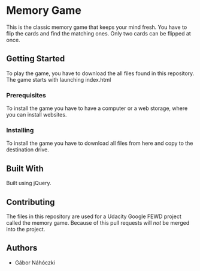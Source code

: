 # Memory Game

This is the classic memory game that keeps your mind fresh. You have to flip the cards and find the matching ones. Only two cards can be flipped at once.

## Getting Started

To play the game, you have to download the all files found in this repository. The game starts with launching index.html

### Prerequisites

To install the game you have to have a computer or a web storage, where you can install websites.


### Installing

To install the game you have to download all files from here and copy to the destination drive.


## Built With

Built using jQuery.

## Contributing

The files in this repository are used for a Udacity Google FEWD project called the memory game. Because of this pull requests will _not_ be merged into the project.


## Authors

* Gábor Náhóczki
